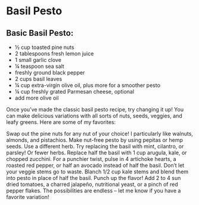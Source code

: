 # Basil Pesto
## Basic Basil Pesto:
- ½ cup toasted pine nuts
- 2 tablespoons fresh lemon juice
- 1 small garlic clove
- ¼ teaspoon sea salt
- freshly ground black pepper
- 2 cups basil leaves
- ¼ cup extra-virgin olive oil, plus more for a smoother pesto
- ¼ cup freshly grated Parmesan cheese, optional
- add more olive oil

Once you’ve made the classic basil pesto recipe, try changing it up! You can make delicious variations with all sorts of nuts, seeds, veggies, and leafy greens. Here are some of my favorites:

Swap out the pine nuts for any nut of your choice! I particularly like walnuts, almonds, and pistachios.
Make nut-free pesto by using pepitas or hemp seeds.
Use a different herb. Try replacing the basil with mint, cilantro, or parsley!
Or fewer herbs. Replace half the basil with 1 cup arugula, kale, or chopped zucchini. For a punchier twist, pulse in 4 artichoke hearts, a roasted red pepper, or half an avocado instead of half the basil.
Don’t let your veggie stems go to waste. Blanch 1/2 cup kale stems and blend them into pesto in place of half the basil.
Punch up the flavor! Add 2 to 4 sun dried tomatoes, a charred jalapeño, nutritional yeast, or a pinch of red pepper flakes.
The possibilities are endless – let me know if you have a favorite variation!